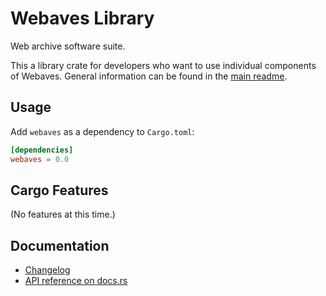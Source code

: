 # Webaves Library

Web archive software suite.

This a library crate for developers who want to use individual components of Webaves. General information can be found in the [main readme](README.main.md).

## Usage

Add `webaves` as a dependency to `Cargo.toml`:

```toml
[dependencies]
webaves = 0.0
```

## Cargo Features

(No features at this time.)

## Documentation

* [Changelog](CHANGELOG.md)
* [API reference on docs.rs](https://docs.rs/webaves/)
